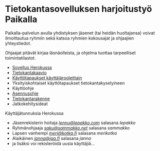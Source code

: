 # Tietokantasovelluksen harjoitustyö Paikalla

Paikalla-palvelun avulla yhdistyksen jäsenet (tai heidän huoltajansa) voivat ilmoittautua ryhmiin sekä katsoa ryhmien kokousajat ja ohjaajien yhteystiedot.

Ohjaajat pitävät kirjaa läsnäolleista, ja ohjelma tuottaa tarpeelliset toimintatilastot.

- [Sovellus Herokussa](https://olenpaikalla.herokuapp.com)
- [Tietokantakaavio](documentation/tietokantakaavio.svg)
- [Käyttötapaukset käyttäjärooleittain](documentation/kayttotapaukset.md)
- Yksityiskohtaiset käyttötapaukset tietokantakyselyineen
- Käyttöohje
- [Asennusohje](documentation/asennus.md)
- [Tietokantarakenne](dokumentation/tietokantarakenne.md)
- Jatkokehitysideat

Käyttäjätunnuksia Herokussa
- Jäsenrekisterin hoitaja *lennu@lepakko.com* salasana *lepakko*
- Ryhmänohjaaja *saku@sammakko.net* salasana *sammakko*
- Lapsen vanhempi *meri@kotka.fi* salasana *merikotka*
- Alaikäinen *janna@jaa.fi* salasana *janna*
- ja lisäksi voi rekisteröidä uusia käyttäjiä...
